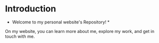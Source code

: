 # Introduction
* Welcome to my personal website's Repository! *

On my website, you can learn more about me, explore my work, and get in touch with me.
